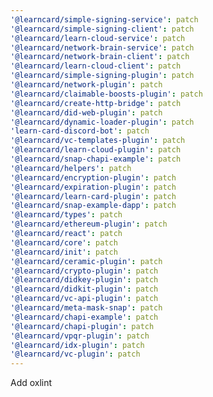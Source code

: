 ```yaml
---
'@learncard/simple-signing-service': patch
'@learncard/simple-signing-client': patch
'@learncard/learn-cloud-service': patch
'@learncard/network-brain-service': patch
'@learncard/network-brain-client': patch
'@learncard/learn-cloud-client': patch
'@learncard/simple-signing-plugin': patch
'@learncard/network-plugin': patch
'@learncard/claimable-boosts-plugin': patch
'@learncard/create-http-bridge': patch
'@learncard/did-web-plugin': patch
'@learncard/dynamic-loader-plugin': patch
'learn-card-discord-bot': patch
'@learncard/vc-templates-plugin': patch
'@learncard/learn-cloud-plugin': patch
'@learncard/snap-chapi-example': patch
'@learncard/helpers': patch
'@learncard/encryption-plugin': patch
'@learncard/expiration-plugin': patch
'@learncard/learn-card-plugin': patch
'@learncard/snap-example-dapp': patch
'@learncard/types': patch
'@learncard/ethereum-plugin': patch
'@learncard/react': patch
'@learncard/core': patch
'@learncard/init': patch
'@learncard/ceramic-plugin': patch
'@learncard/crypto-plugin': patch
'@learncard/didkey-plugin': patch
'@learncard/didkit-plugin': patch
'@learncard/vc-api-plugin': patch
'@learncard/meta-mask-snap': patch
'@learncard/chapi-example': patch
'@learncard/chapi-plugin': patch
'@learncard/vpqr-plugin': patch
'@learncard/idx-plugin': patch
'@learncard/vc-plugin': patch
---
```


Add oxlint
